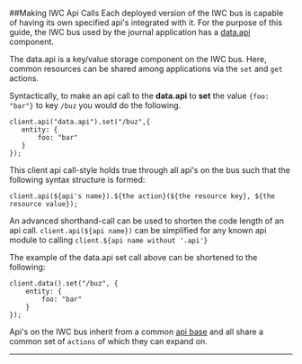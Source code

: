 ##Making IWC Api Calls
Each deployed version of the IWC bus is capable of having its own specified api's integrated with it. For the purpose of this guide, the IWC bus used by the journal application has a [data.api](https://github.com/ozone-development/ozp-iwc/wiki/data.api) component.

The data.api is a key/value storage component on the IWC bus. Here, common resources can be shared among applications via the `set` and `get` actions.

Syntactically, to make an api call to the **data.api** to **set** the value `{foo: "bar"}` to key `/buz` you would do the following.

```
client.api("data.api").set("/buz",{
   entity: {
       foo: "bar"
   }
});
```

This client api call-style holds true through all api's on the bus such that the following syntax structure is formed:
```
client.api(${api's name}).${the action}(${the resource key}, ${the resource value});
```

An advanced shorthand-call can be used to shorten the code length of an api call. `client.api(${api name})` can be simplified for any known api module to calling `client.${api name without '.api'}`

The example of the data.api set call above can be shortened to the following:
```
client.data().set("/buz", {
    entity: {
        foo: "bar"
    }
});
```

Api's on the IWC bus inherit from a common [api base](https://github.com/ozone-development/ozp-iwc/wiki/APICommonConventions) and all share a common set of `actions` of which they can expand on.


***
